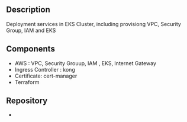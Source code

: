 ## Description 

Deployment services in EKS Cluster, including provisiong VPC, Security Group, IAM and EKS



## Components

* AWS : VPC, Security Grouup, IAM , EKS, Internet Gateway
* Ingress Controller : kong
* Certificate: cert-manager
* Terraform


## Repository

* 


